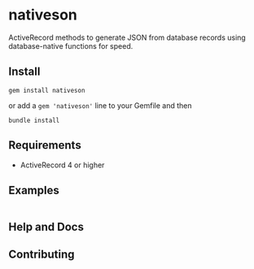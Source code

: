 # nativeson

ActiveRecord methods to generate JSON from database records using database-native functions for speed.


## Install

```
gem install nativeson
```
or add a `gem 'nativeson'` line to your Gemfile and then
```
bundle install
```


## Requirements

* ActiveRecord 4 or higher


## Examples

```ruby

```


## Help and Docs


## Contributing
